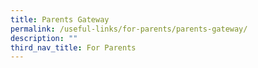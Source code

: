 ```yaml
---
title: Parents Gateway
permalink: /useful-links/for-parents/parents-gateway/
description: ""
third_nav_title: For Parents
---
```

